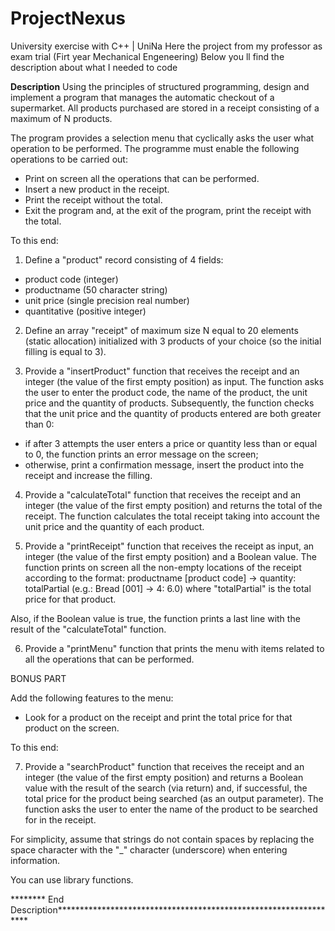 # ProjectNexus
University exercise with C++ | UniNa
Here the project from my professor as exam trial (Firt year Mechanical Engeneering)
Below you ll find the description about what I needed to code

**Description**
Using the principles of structured programming, design and implement a program that manages the automatic checkout of a supermarket.
All products purchased are stored in a receipt consisting of a maximum of N products.

The program provides a selection menu that cyclically asks the user what operation to be performed.
The programme must enable the following operations to be carried out:
- Print on screen all the operations that can be performed.
- Insert a new product in the receipt.
- Print the receipt without the total.
- Exit the program and, at the exit of the program, print the receipt with the total.

To this end:

1. Define a "product" record consisting of 4 fields:
- product code (integer)
- productname (50 character string)
- unit price (single precision real number)
- quantitative (positive integer)

2. Define an array "receipt" of maximum size N equal to 20 elements (static allocation) initialized with 3 products of your choice (so the initial filling is equal to 3).

3. Provide a "insertProduct" function that receives the receipt and an integer (the value of the first empty position) as input.
The function asks the user to enter the product code, the name of the product, the unit price and the quantity of products.
Subsequently, the function checks that the unit price and the quantity of products entered are both greater than 0:
- if after 3 attempts the user enters a price or quantity less than or equal to 0, the function prints an error message on the screen;
- otherwise, print a confirmation message, insert the product into the receipt and increase the filling.

4. Provide a "calculateTotal" function that receives the receipt and an integer (the value of the first empty position) and returns the total of the receipt.
The function calculates the total receipt taking into account the unit price and the quantity of each product.

5. Provide a "printReceipt" function that receives the receipt as input, an integer (the value of the first empty position) and a Boolean value.
The function prints on screen all the non-empty locations of the receipt according to the format:
productname [product code] -> quantity: totalPartial
(e.g.: Bread [001] -> 4: 6.0) where "totalPartial" is the total price for that product.

Also, if the Boolean value is true, the function prints a last line with the result of the "calculateTotal" function.

6. Provide a "printMenu" function that prints the menu with items related to all the operations that can be performed.

BONUS PART

Add the following features to the menu:
- Look for a product on the receipt and print the total price for that product on the screen.

To this end:

7. Provide a "searchProduct" function that receives the receipt and an integer (the value of the first empty position) and returns a Boolean value with the result of the search (via return) and, if successful, the total price for the product being searched (as an output parameter).
The function asks the user to enter the name of the product to be searched for in the receipt.

For simplicity, assume that strings do not contain spaces by replacing the space character with the "_" character (underscore) when entering information.

You can use library functions<cstring>.
  
******** End Description*****************************************************************
  
 

